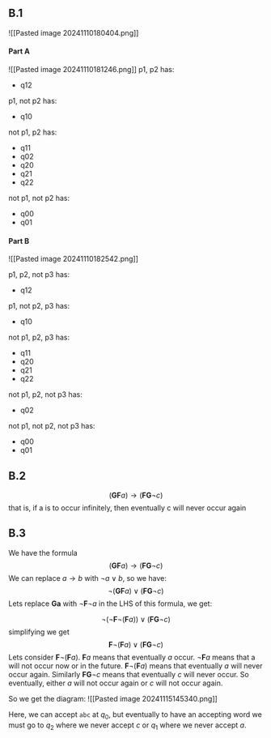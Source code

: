 ## B.1
![[Pasted image 20241110180404.png]]
#### Part A
![[Pasted image 20241110181246.png]]
p1, p2 has:
- q12

p1, not p2 has:
- q10

not p1, p2 has:
- q11
- q02
- q20
- q21
- q22

not p1, not p2 has:
- q00
- q01
#### Part B
![[Pasted image 20241110182542.png]]

p1, p2, not p3 has:
- q12

p1, not p2, p3 has:
- q10

not p1, p2, p3 has:
- q11
- q20
- q21
- q22

not p1, p2, not p3 has:
- q02

not p1, not p2, not p3 has:
- q00
- q01

## B.2
$$(\textbf{GF}a) \rightarrow (\textbf{FG}\neg c)$$
that is, if a is to occur infinitely, then eventually c will never occur again

## B.3
We have the formula
$$(\textbf{GF}a) \rightarrow (\textbf{FG}\neg c)$$
We can replace $a\rightarrow b$ with $\neg a \vee b$, so we have:
$$\neg(\textbf{GF}a)\vee(\textbf{FG}\neg c)$$
Lets replace $\textbf{Ga}$ with $\neg\textbf{F}\neg{a}$ in the LHS of this formula, we get:

$$\neg(\neg\textbf{F}\neg(\textbf{F}a))\vee(\textbf{FG}\neg c)$$
simplifying we get
$$\textbf{F}\neg(\textbf{F}a)\vee(\textbf{FG}\neg c)$$
Lets consider $\textbf{F}\neg(\textbf{F}a)$. $\textbf{F}a$ means that eventually $a$ occur. $\neg\textbf{F}a$ means that a will not occur now or in the future. $\textbf{F}\neg(\textbf{F}a)$ means that eventually $a$ will never occur again. Similarly $\textbf{FG}\neg c$ means that eventually $c$ will never occur. So eventually, either $a$ will not occur again or $c$ will not occur again.

So we get the diagram:
![[Pasted image 20241115145340.png]]

Here, we can accept `abc` at $q_0$, but eventually to have an accepting word we must go to $q_2$ where we never accept $c$ or $q_1$ where we never accept $a$.
